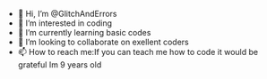 - 👋 Hi, I’m @GlitchAndErrors
- 👀 I’m interested in coding
- 🌱 I’m currently learning basic codes
- 💞️ I’m looking to collaborate on exellent coders
- 📫 How to reach me:If you can teach me how to code it would be grateful
Im 9 years old
<!---
GlitchAndErrors/GlitchAndErrors is a ✨ special ✨ repository because its `README.md` (this file) appears on your GitHub profile.
You can click the Preview link to take a look at your changes.
--->
